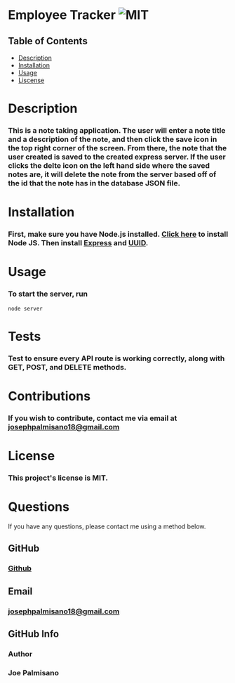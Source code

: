 # Employee Tracker ![MIT](https://img.shields.io/badge/License-MIT-blue.svg)

## Table of Contents

- [Description](#description)
- [Installation](#installation)
- [Usage](#usage)
- [Liscense](#license)

# Description

### This is a note taking application. The user will enter a note title and a description of the note, and then click the save icon in the top right corner of the screen. From there, the note that the user created is saved to the created express server. If the user clicks the delte icon on the left hand side where the saved notes are, it will delete the note from the server based off of the id that the note has in the database JSON file.

# Installation

### First, make sure you have Node.js installed. [Click here](https://nodejs.org/en/download/) to install Node JS. Then install [Express](https://www.npmjs.com/package/express) and [UUID](https://www.npmjs.com/package/uuid).

# Usage

### To start the server, run

```
node server
```

# Tests

### Test to ensure every API route is working correctly, along with GET, POST, and DELETE methods.

# Contributions

### If you wish to contribute, contact me via email at josephpalmisano18@gmail.com

# License

### This project's license is MIT.

# Questions

If you have any questions, please contact me using a method below.

## GitHub

### [Github](https://github.com/joepamedia/)

## Email

### josephpalmisano18@gmail.com

## GitHub Info

### Author

### Joe Palmisano
